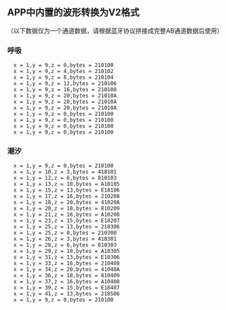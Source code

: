 ## APP中内置的波形转换为V2格式
（以下数据仅为一个通道数据，请根据蓝牙协议拼接成完整AB通道数据后使用）

### 呼吸
      x = 1,y = 9,z = 0,bytes = 210100
      x = 1,y = 9,z = 4,bytes = 210102
      x = 1,y = 9,z = 8,bytes = 210104
      x = 1,y = 9,z = 12,bytes = 210106
      x = 1,y = 9,z = 16,bytes = 210108
      x = 1,y = 9,z = 20,bytes = 21010A
      x = 1,y = 9,z = 20,bytes = 21010A
      x = 1,y = 9,z = 20,bytes = 21010A
      x = 1,y = 9,z = 0,bytes = 210100
      x = 1,y = 9,z = 0,bytes = 210100
      x = 1,y = 9,z = 0,bytes = 210100
      x = 1,y = 9,z = 0,bytes = 210100

### 潮汐
      x = 1,y = 9,z = 0,bytes = 210100
      x = 1,y = 10,z = 3,bytes = 418101
      x = 1,y = 12,z = 6,bytes = 810103
      x = 1,y = 13,z = 10,bytes = A10105
      x = 1,y = 15,z = 13,bytes = E18106
      x = 1,y = 17,z = 16,bytes = 210208
      x = 1,y = 18,z = 20,bytes = 41020A
      x = 1,y = 20,z = 18,bytes = 810209
      x = 1,y = 21,z = 16,bytes = A10208
      x = 1,y = 23,z = 15,bytes = E18207
      x = 1,y = 25,z = 13,bytes = 218306
      x = 1,y = 25,z = 0,bytes = 210300
      x = 1,y = 26,z = 3,bytes = 418301
      x = 1,y = 28,z = 6,bytes = 810303
      x = 1,y = 29,z = 10,bytes = A10305
      x = 1,y = 31,z = 13,bytes = E18306
      x = 1,y = 33,z = 16,bytes = 210408
      x = 1,y = 34,z = 20,bytes = 41040A
      x = 1,y = 36,z = 18,bytes = 810409
      x = 1,y = 37,z = 16,bytes = A10408
      x = 1,y = 39,z = 15,bytes = E18407
      x = 1,y = 41,z = 13,bytes = 218506
      x = 1,y = 9,z = 0,bytes = 210100